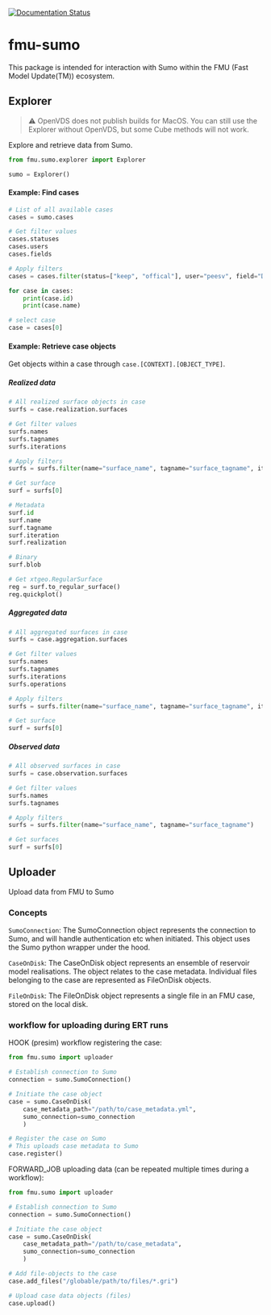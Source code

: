 [![Documentation Status](https://readthedocs.org/projects/fmu-sumo/badge/?version=latest)](https://fmu-sumo.readthedocs.io/en/latest/?badge=latest)


# fmu-sumo
This package is intended for interaction with Sumo within the FMU (Fast Model Update(TM)) ecosystem.


## Explorer

> :warning: OpenVDS does not publish builds for MacOS. You can still use the Explorer without OpenVDS, but some Cube methods will not work.

Explore and retrieve data from Sumo.

```python
from fmu.sumo.explorer import Explorer

sumo = Explorer()
```

#### Example: Find cases
```python
# List of all available cases
cases = sumo.cases

# Get filter values
cases.statuses
cases.users
cases.fields

# Apply filters
cases = cases.filter(status=["keep", "offical"], user="peesv", field="Drogon")

for case in cases:
    print(case.id)
    print(case.name)

# select case
case = cases[0]
```

#### Example: Retrieve case objects
Get objects within a case through `case.[CONTEXT].[OBJECT_TYPE]`.

##### Realized data
```python
# All realized surface objects in case
surfs = case.realization.surfaces

# Get filter values
surfs.names
surfs.tagnames
surfs.iterations

# Apply filters
surfs = surfs.filter(name="surface_name", tagname="surface_tagname", iteration=0)

# Get surface
surf = surfs[0]

# Metadata
surf.id
surf.name
surf.tagname
surf.iteration
surf.realization

# Binary
surf.blob

# Get xtgeo.RegularSurface
reg = surf.to_regular_surface()
reg.quickplot()
```

##### Aggregated data
```python
# All aggregated surfaces in case
surfs = case.aggregation.surfaces

# Get filter values
surfs.names
surfs.tagnames
surfs.iterations
surfs.operations

# Apply filters
surfs = surfs.filter(name="surface_name", tagname="surface_tagname", iteration=0, operation="mean")

# Get surface
surf = surfs[0]

```

##### Observed data
```python
# All observed surfaces in case
surfs = case.observation.surfaces

# Get filter values
surfs.names
surfs.tagnames

# Apply filters
surfs = surfs.filter(name="surface_name", tagname="surface_tagname")

# Get surfaces
surf = surfs[0]
```

## Uploader

Upload data from FMU to Sumo

### Concepts
`SumoConnection`: The SumoConnection object represents the connection to Sumo, and will handle authentication etc when initiated. This object uses the Sumo python wrapper under the hood.

`CaseOnDisk`: The CaseOnDisk object represents an ensemble of reservoir model realisations. The object relates to the case metadata. Individual files belonging to the case are represented as FileOnDisk objects.

`FileOnDisk`: The FileOnDisk object represents a single file in an FMU case, stored on the local disk.

### workflow for uploading during ERT runs

HOOK (presim) workflow registering the case:
```python
from fmu.sumo import uploader

# Establish connection to Sumo
connection = sumo.SumoConnection()

# Initiate the case object
case = sumo.CaseOnDisk(
    case_metadata_path="/path/to/case_metadata.yml",
    sumo_connection=sumo_connection
    )

# Register the case on Sumo
# This uploads case metadata to Sumo
case.register()
```

FORWARD_JOB uploading data (can be repeated multiple times during a workflow):
```python
from fmu.sumo import uploader

# Establish connection to Sumo
connection = sumo.SumoConnection()

# Initiate the case object
case = sumo.CaseOnDisk(
    case_metadata_path="/path/to/case_metadata",
    sumo_connection=sumo_connection
    )

# Add file-objects to the case
case.add_files("/globable/path/to/files/*.gri")

# Upload case data objects (files)
case.upload()

```

